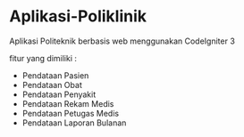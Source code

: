 # Aplikasi-Poliklinik
Aplikasi Politeknik berbasis web menggunakan CodeIgniter 3

fitur yang dimiliki :
- Pendataan Pasien
- Pendataan Obat
- Pendataan Penyakit
- Pendataan Rekam Medis
- Pendataan Petugas Medis
- Pendataan Laporan Bulanan
